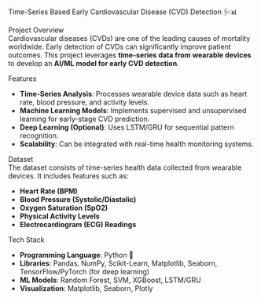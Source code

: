 Time-Series Based Early Cardiovascular Disease (CVD) Detection 🩺📊  

Project Overview  
Cardiovascular diseases (CVDs) are one of the leading causes of mortality worldwide. Early detection of CVDs can significantly improve patient outcomes. This project leverages **time-series data from wearable devices** to develop an **AI/ML model for early CVD detection**.  

Features  
- **Time-Series Analysis**: Processes wearable device data such as heart rate, blood pressure, and activity levels.  
- **Machine Learning Models**: Implements supervised and unsupervised learning for early-stage CVD prediction.  
- **Deep Learning (Optional)**: Uses LSTM/GRU for sequential pattern recognition.    
- **Scalability**: Can be integrated with real-time health monitoring systems.  

Dataset  
The dataset consists of time-series health data collected from wearable devices. It includes features such as:  
- **Heart Rate (BPM)**  
- **Blood Pressure (Systolic/Diastolic)**  
- **Oxygen Saturation (SpO2)**  
- **Physical Activity Levels**  
- **Electrocardiogram (ECG) Readings**  

Tech Stack  
- **Programming Language**: Python 🐍  
- **Libraries**: Pandas, NumPy, Scikit-Learn, Matplotlib, Seaborn, TensorFlow/PyTorch (for deep learning)  
- **ML Models**: Random Forest, SVM, XGBoost, LSTM/GRU  
- **Visualization**: Matplotlib, Seaborn, Plotly  

